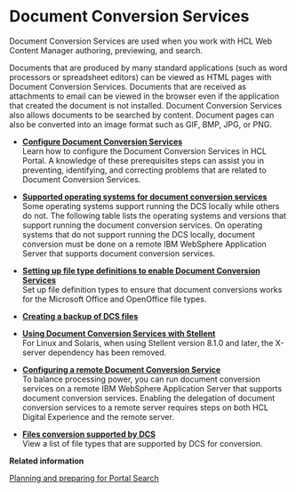 # Document Conversion Services

Document Conversion Services are used when you work with HCL Web Content Manager authoring, previewing, and search.

Documents that are produced by many standard applications \(such as word processors or spreadsheet editors\) can be viewed as HTML pages with Document Conversion Services. Documents that are received as attachments to email can be viewed in the browser even if the application that created the document is not installed. Document Conversion Services also allows documents to be searched by content. Document pages can also be converted into an image format such as GIF, BMP, JPG, or PNG.

-   **[Configure Document Conversion Services](../admin-system/dcs_prereq.md)**  
Learn how to configure the Document Conversion Services in HCL Portal. A knowledge of these prerequisites steps can assist you in preventing, identifying, and correcting problems that are related to Document Conversion Services.
-   **[Supported operating systems for document conversion services](../admin-system/dcs_platform.md)**  
Some operating systems support running the DCS locally while others do not. The following table lists the operating systems and versions that support running the document conversion services. On operating systems that do not support running the DCS locally, document conversion must be done on a remote IBM WebSphere Application Server that supports document conversion services.
-   **[Setting up file type definitions to enable Document Conversion Services](../admin-system/dcs_filetypedef.md)**  
Set up file definition types to ensure that document conversions works for the Microsoft Office and OpenOffice file types.
-   **[Creating a backup of DCS files](../admin-system/dcs_backup.md)**  

-   **[Using Document Conversion Services with Stellent](../admin-system/dcs_stellent.md)**  
For Linux and Solaris, when using Stellent version 8.1.0 and later, the X-server dependency has been removed.
-   **[Configuring a remote Document Conversion Service](../admin-system/dcs_remote.md)**  
To balance processing power, you can run document conversion services on a remote IBM WebSphere Application Server that supports document conversion services. Enabling the delegation of document conversion services to a remote server requires steps on both HCL Digital Experience and the remote server.
-   **[Files conversion supported by DCS](../admin-system/dcs_view_html.md)**  
View a list of file types that are supported by DCS for conversion.


**Related information**  


[Planning and preparing for Portal Search](../admin-system/srcbfrwrkgwtprtlsrch.md)

